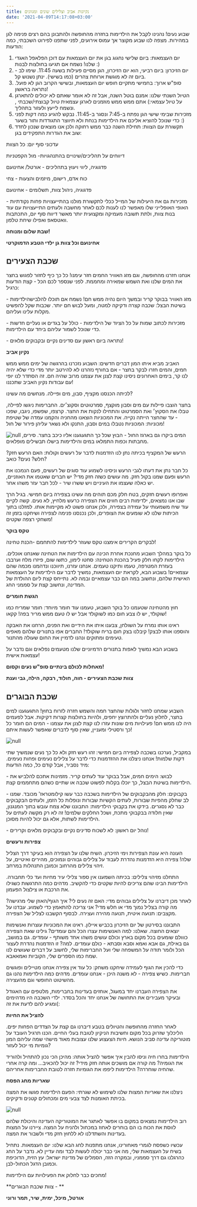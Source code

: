 ```yaml
---
title: נקיונות אביב וצלילים שונים ומגוונים
date: '2021-04-09T14:17:08+03:00'
---
```

שבוע נעים! נהנינו לקבל את הילדימות בחזרה מהחופשה ולהתבונן בהם רצים פנימה לגן במהירות. מצפה לנו שבוע מקוצר אך עמוס אירועים, לפני שתפנו לפירוט השכבתי, כמה הודעות: 

1. יום העצמאות: ביום שלישי נחגוג בגן את יום העצמאות עם דוכן הפלאפל האגדי שלנו! נשמח אם תגיעו בחולצות לבנות :) 
2. יום הזיכרון: ביום רביעי, הוא יום הזיכרון, הגן מסיים פעילות בשעה 11:45. שימו לב - ביום זה לא מוגשת ארוחת צהרים (כמו בשישי). ינתן נשנוש קל.
3. סופ"ש ארוך: בחמישי מתקיים חופש יום העצמאות, ובשישי הקרוב הגן לא פועל. נתראה בראשון! 
4. הטיול השנתי שלנו: אמנם בוטל השנה, אבל זה לא אומר שאתם לא יכולים להתארגן על טיול עצמאי:) אתם ממש ממש מוזמנים לארגן עצמאית טיול קבוצתי/שכבתי , ונשמח לייעץ ולעזור בתהליך. 
5. מזכירות שבימי שישי הגן נפתח ב-7:45 ונסגר ב-11:45. נבקש להגיע כמה דקות לפני כדי שנוכל להוציא אליכם את הילדימות בנחת ולא תיווצר התגודדות ותור בשער :)
6. תקשורת עם הצוות: תחילת השנה כבר ממש רחוקה ולכן אנו מוצאים שנכון לחדד שוב את הגדרות התפקידים בגן:

עדכוני סוף יום: כל הצוות

דיווחים על תהליכים/שינויים בהתנהגויות- מול הקפטניות 

פדגוגיה, ליווי ויעוץ בתהליכים - אורטל/ אחינועם 

כוח אדם, רישום, מיזמים והצעות - צחי 

פדגוגיה, ניהול צוות, תשלומים - אחינועם

מזכירות גם את היעילות של המייל ככלי לתקשורת מולנו בהתייעצויות פחות נקודתיות - האופי האופלייני שלו מאפשר לנו לענות לכם לאחר מחשבה ולעתים התייעצויות עם עוד בנות צוות, ולתת תשובה מעמיקה ומקצועית יותר מאשר דיווח סוף יום, התכתבות וואטסאפ ואפילו שיחת טלפון.

**שבת שלום ומנוחה!**

**אחינועם וכל צוות גן ילדי הטבע הדמוקרטי**

## שכבת הצעירים

אנחנו חזרנו מהחופשה, וגם מזג האוויר החמים חזר עימנו! כל כך כיף לחזור לפגוש בחצר את המים שלנו ואת השמש שמאירה ומחממת. לפני שנספר לכם הכל - קצת הודעות כרגיל:

\- מזג האוויר בבוקר קריר ובמשך היום נהיה ממש חם! נשמח אם תוכלו להלבישהילדימות בשיטת הבצל: שכבה קצרה ודקיקה למטה, ומעל לבוש חם יותר. שכבות שקל להפשיט מקלות עלינו ועליהם.

\- מזכירות לכתוב שמות על כל הציוד של הילדימות -  כולל על בגדים או נעליים חדשות כדי שנוכל לשמור עליהם ביחד עם הילדימות.

\- נתראה ביום ראשון עם סדינים נקיים ובקבוקים מלאים!

**נקיון אביב**

האביב מביא איתו המון דברים חדשים: השבוע נזכרנו בהרגשה של ימים ממש ממש חמים,  והמים חזרו לבקר בחצר - אם בחורף נזהרנו לא להירטב יותר מדי כדי שלא יהיה לנו קר, בימים האחרונים ניסינו קצת לצנן את עצמנו מרוב שהיה חם. זה הסתדר לנו יופי עם עבודות נקיון האביב שתכננו!

לכיתה הכנסנו מקציף, סבון, מים ופיילה. מנחשים מה עשינו?

בחצר הוצבו פיילות עם מים וסבון מוקצף, סמרטוטים וסקוצ׳ים. החברימות ניגשו לפיילה, טבלו את הסקוץ׳ ואת הסמרטוט והתחילו לנקות את החצר. קרצפו, שפשפו, ניגבו, שפכו - עד שהחצר הייתה נקייה. את המכוניות הוצאנו מהחניה והקמנו עמדה של שטיפת מכוניות: המכוניות נטבלו במים וסבון, התנקו ולא נשאר עליהן פירור של חול!

![null](/img/pics/נקיון-אביב.jpeg)
המים ביקרו גם בארגז החול - הבוץ שכל כך התגעגענו אליו כיכב בחצר. סירים, מחבתות וכפות התמלאו במים והילדימות בישלו תבשילים מופלאים.

הרעש של המקציף בכיתה נתן לנו הזדמנות לדבר על רעשים וקולות: האם הרעש חזק? חלש? נעים? כואב?

כל חבר נתן את דעתו לגבי הרעש וניסינו לשמוע עוד סוגים של רעשים, פעם הנמכנו את הרעש ופעם שמנו בקול חזק. מה עושים כשזה חזק מדי? יש חברים שאטמו את האוזניים, יש כאלה שעצמו את העיניים ויש ששרו שיר - לכל חבר עזר משהו אחר.

ואפרופו רעשים חזקים, בטח חלק מכם תוהים מה עשינו בצפירה ביום חמישי. בגיל הרך שבו אנו נמצאים, ילדימות רבים חווים את הצפירה כרעש מלחיץ, לא נעים. קשה לקיים עוד שיח משמעותי על עמידה בצפירה, ולכן אנחנו פשוט לא מקיימות אותו. למזלנו בתוך הכיתות שלנו לא שומעים את הצופרים, ולכן נכנסנו פנימה לצפירה ושיחקנו בזמן זה משחקי רצפה שקטים! 

**טקס בוקר**

לבקרים הקרירים אימצנו טקס שעוזר לילדימות להתחמם -הכנת טחינה!

כל בוקר במהלך השבוע מחנכת אחרת הכינה עם הילדימות את הטחינה שאנחנו אוכלים. הילדימות לקחו חלק פעיל בהכנת הטחינה: סחטו לימון, כתשו שום, פיזרו מלח וערבבו בעזרת המטרפה, טעמו ותיקנו טעמים. אנחנו עזרנו, תיווכנו ונדהמנו מכמה שהם עצמאיים! בשבוע הבא, לקראת יום העצמאות, נמשיך לדבר עם הילדימות על העצמאות האישית שלהם, ונחשוב במה הם כבר עצמאיים ובמה לא. נתייחס קצת ליום ההולדת של המדינה, ונחשוב קצת על סממני החג.

**הגשת חומרים**

חוץ מהטחינה שטעמנו כל בוקר השבוע, טעמנו עוד חומר מיוחד: חומר שמריח כמו שוקולד, יש לו צבע חום כמו לשוקולד אבל יש לו טעם ממש מריר בפה! קקאו! 

ראינו אותו נמרח על השולחן, צבענו איתו את הידיים ואת הפנים, הרחנו את האבקה והוספנו אותו לבצק! קיבלנו בצק חום בריח שוקולד! החברים אפו בתנורים שלהם מאפים טעימים ומתוקים ונהנו לדמיין את החום שעולה מהתנור.

בשבוע הבא נמשיך לאפות בתנורים הדמיוניים שלנו מטעמים נפלאים וגם נדבר על עצמאות אישית!

**מאחלות לכולם בינתיים סופ"ש נעים וקסום!**

**צוות שכבת הצעירים - חוה, חולוד, רבקה, הילה, גבי וענת**

## שכבת הבוגרים

השבוע שמחנו לחזור ולגלות שהחצר חמה והשמש חזרה לזרוח בחוץ! התגעגענו למים בחצר, לחלוץ נעליים ולהתרוצץ יחפים, ולהיות בחולצות קצרות דקיקות. אבל לפעמים היה לנו ממש חם! פעילויות מים שונות עזרו לנו קצת לצנן את עצמנו - המים הם חומר כל כך ורסטילי ומעניין, שאין סוף לדברים שאפשר לעשות איתם!

![null](/img/pics/מים-בארגז-חול.jpeg)

במקביל, נערכנו בשכבה לצפירה ביום חמישי: זהו רעש חזק ולא כל כך נעים שנמשיך שתי דקות שלמות! אנחנו ניצלנו את ההזדמנות כדי לדבר על צלילים נעימים ופחות נעימים. מיד נסביר, אבל קודם כל, כמה הודעות:

\- לבוש: הימים חמים, אבל בבוקר עוד לעתים קריר. מזמינות אתכם להלביש את הילדימות בשיטת הבצל, כך יוכלו בקלות לפשוט שכבה או שתיים כשהם מתחממים קצת.

\- בקבוקים: חלק מהבקבוקים של הילדימות בשכבה כבר עשו קילומטראז' מכובד. שמנו לב שחלק מהפיות שבורות, לעתים הקשיות שבורות ונופלות כל הזמן, ולעתים הבקבוקים כבר לא נסגרים. בידקו את בקבוקי הילדימות: התבוננו שלא צמח עובש בתוך המנגנון, שאין חלודה בבקבוקי מתכת, ושכל החלקים שלמים! זה לא רק מקשה לעתים על הילדימות לשתות, אלא גם יכול להיות מסוכן.

\- נוהל יום ראשון: לא לשכוח סדינים נקיים ובקבוקים מלאים וקרירים!

**צפירות ורעשים**

העונה היא עונת הצפירות וימי הזיכרון. השיח שלנו על הצפירה הוא בעיקר דרך הצליל שלה! צפירה היא הזדמנות נהדרת לעבוד על צלילים גבוהים ונמוכים, מהירים ואיטיים, על זיהוי צלילים מהרחוב וכמובן התנהלות במרחב.

התחלנו מזיהוי צלילים: בכיתה השמענו אין ספור צלילי עיר מחיות ועד כלי תחבורה. הילדימות הבינו שהם צריכים להיות שקטים כדי להקשיב. מדהים כמה התרגשות כשגילו את הרכבת או צילצול הפעמון.

לאחר מכן דיברנו על צלילים גבוהים מדי: האם זה נעים לי? איך הגוף/האוזן שלי מרגישה? מה קורה בצליל נמוך מדי או חלש מדי? אני צריכה להתאמץ כדי לשמוע. עבדנו על מקצבים: תנועה איטית, תנועה מהירה ועצירה. לבסוף הקשבנו לצליל של הצפירה.

התבוננו בסירטון של יום הזיכרון בכביש איילון. ראינו את המכוניות עוצרות ואנשימות יוצאים החוצה. שאלנו: למה האנשימות עצרו הכל והם עומדים? גילינו שאת הצפירה כווולם שומעים בכל מקום בארץ וכולם עושים משהו אחד משותף - עומדים. גם במושב, גם באילת, גם אבא ואמא וסבא וסבתא - כולם עומדים. למה? זו הזדמנות נהדרת לעצור הכל ולומר תודה על המשפחה שלי ועל החברימות שלי, לחשוב על דברים שעושים לנו שמח כמו הספרים שלי, הקוביות ואמאאבא. 

כדי להכין את הגוף לעמידה שיחקנו משחק: כל עוד אין צפירה אנחנו מטיילים ופוגשים חברימות. כשיש צפירה - לא משנה היכן - אנחנו עומדים. מדהים כמה הילדימות נהנו גם מהשיטוט החופשי וגם מהעצירה.

את הצפירה העברנו יחד במעגל, אוחזים בעדינות בחברימות, מלטפים עם האגודל ובעיקר מעבירים את התחושה של אנחנו יחד והכל בסדר. ילדי השכבה היו מדהימים ומגיע להם לדעת את זה(:

**להציל את החיות**

לאחר החזרה מהחופשה והטיולים בטבע דיברנו גם קצת על הצדדים הפחות יפים. הליכלוך שזרוק בכל מקום וחשיבות הניקיון לטובת בעלי החיים. הכנו תרגיל העובד על מוטוריקה עדינה סביב הנושא. חיות הצעצוע שלנו עצובות מאוד מישהי שמה עליהם המון גומיות מי יכול לעזור?

הילדימות בחרו חיה וניסו להבין איך אפשר להציל אותה: מהיכן הכי נכון להתחיל ולהוריד את הגומיה? מה קורה אם מושכים אותה חזק מידי? זה יכול להכאיב… ומה קרה אחרי שהחיה שוחררה? הילדימות ליפפו את הגומיות חזרה לטובת החברימות אחריהם. 

**שאריות מחג הפסח**

ניצלנו את שאריות המצות שלנו לשימוש לא שגרתי: הפעם הילדימות פגשו את המצה בכיתת האומנות לצד צבעי מים ומכחולים קטנים ודקיקים. 

![null](/img/pics/מצות.jpeg)

רוב הילדימות נמצאים במקום בו אפשר לאתגר את המוטוריקה העדינה והיכולת שלהם לווסת את הכוח בו הם בוחרים לאחוז במכחול ולהניח על המצה. ציירנו על המצות בעדינות והשתדלנו לא ללחוץ חזק מדי ולשבור את המצה.

עכשיו כשפסח לגמרי מאחורינו, אנחנו מתפנות לחג הבא שלנו: יום העצמאות. נתחיל בשיח על העצמאות שלי, מה אני כבר יכולה לעשות לבד ומה עדיין לא. נדבר על החג כהרגלנו גם דרך סממניו, ובמקרה הזה, הסמלים של מדינת ישראל: עץ הזית, הדוכיפת וכמובן הדגל הכחול-לבן.

מחכים כבר לחלוק את הפעילויות עם הילדימות!

**צוות שכבת הבוגרים - **

**אורטל, מיכל, ימית, שיר, תמר ורוני**
